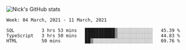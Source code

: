 ![Nick's GitHub stats](https://github-readme-stats.vercel.app/api?username=nickdark&theme=vue&show_icons=true)


<!--START_SECTION:waka-->
```text
Week: 04 March, 2021 - 11 March, 2021

SQL          3 hrs 53 mins   ███████████▒░░░░░░░░░░░░░   45.39 % 
TypeScript   3 hrs 50 mins   ███████████▒░░░░░░░░░░░░░   44.83 % 
HTML         50 mins         ██▒░░░░░░░░░░░░░░░░░░░░░░   09.76 % 
```
<!--END_SECTION:waka-->

<!--
**nickdark/nickdark** is a ✨ _special_ ✨ repository because its `README.md` (this file) appears on your GitHub profile.

Here are some ideas to get you started:

- 🔭 I’m currently working on ...
- 🌱 I’m currently learning ...
- 👯 I’m looking to collaborate on ...
- 🤔 I’m looking for help with ...
- 💬 Ask me about ...
- 📫 How to reach me: ...
- 😄 Pronouns: ...
- ⚡ Fun fact: ...
-->
